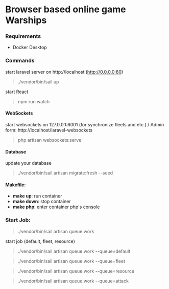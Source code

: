 # Browser based online game Warships

### Requirements
- Docker Desktop

### Commands
start laravel server on http://localhost (http://0.0.0.0:80)
> ./vendor/bin/sail up

start React
> npm run watch


#### WebSockets
start websockets on 127.0.0.1:6001 (for synchronize fleets and etc.) / Admin form: http://localhost/laravel-websockets
> php artisan websockets:serve

#### Database
update your database
> ./vendor/bin/sail artisan migrate:fresh --seed

#### Makefile:

- **make up**: run container
- **make down**: stop container
- **make php**: enter container php's console

### Start Job:
> ./vendor/bin/sail artisan queue:work

start job (default, fleet, resource)
> ./vendor/bin/sail artisan queue:work --queue=default

> ./vendor/bin/sail artisan queue:work --queue=fleet

> ./vendor/bin/sail artisan queue:work --queue=resource

> ./vendor/bin/sail artisan queue:work --queue=attack


